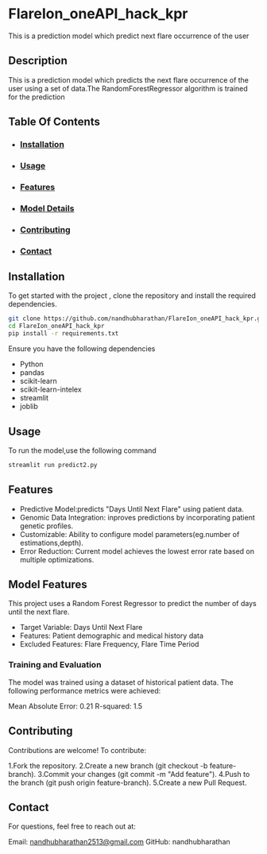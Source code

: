 # FlareIon_oneAPI_hack_kpr
This is a prediction model which predict next flare occurrence of the user 

## Description
This is a prediction model which predicts the next flare occurrence of the user using a set of data.The RandomForestRegressor algorithm is trained for the prediction 

## Table Of Contents
- ### [Installation](#Installation)
- ### [Usage](#Usage)
- ### [Features](#Features)
- ### [Model Details](#Model-Details)
- ### [Contributing](#Contributing)
- ### [Contact](#Contact)

## Installation
To get started with the project , clone the repository and install the required dependencies.
```bash
git clone https://github.com/nandhubharathan/FlareIon_oneAPI_hack_kpr.git
cd FlareIon_oneAPI_hack_kpr
pip install -r requirements.txt
```
Ensure you have the following dependencies
- Python
- pandas
- scikit-learn
- scikit-learn-intelex
- streamlit
- joblib

## Usage 
To run the model,use the following command
```bash
streamlit run predict2.py
```
## Features
- Predictive Model:predicts "Days Until Next Flare" using patient data.
- Genomic Data Integration: inproves predictions by incorporating patient genetic profiles.
- Customizable: Ability to configure model parameters(eg.number of estimations,depth).
- Error Reduction: Current model achieves the lowest error rate based on multiple optimizations.

## Model Features
This project uses a Random Forest Regressor to predict the number of days until the next flare.

- Target Variable: Days Until Next Flare
- Features: Patient demographic and medical history data
- Excluded Features: Flare Frequency, Flare Time Period

### Training and Evaluation
The model was trained using a dataset of historical patient data. The following performance metrics were achieved:

Mean Absolute Error: 0.21
R-squared: 1.5

## Contributing
Contributions are welcome! To contribute:

1.Fork the repository.
2.Create a new branch (git checkout -b feature-branch).
3.Commit your changes (git commit -m "Add feature").
4.Push to the branch (git push origin feature-branch).
5.Create a new Pull Request.

## Contact
For questions, feel free to reach out at:

Email: nandhubharathan2513@gmail.com
GitHub: nandhubharathan



